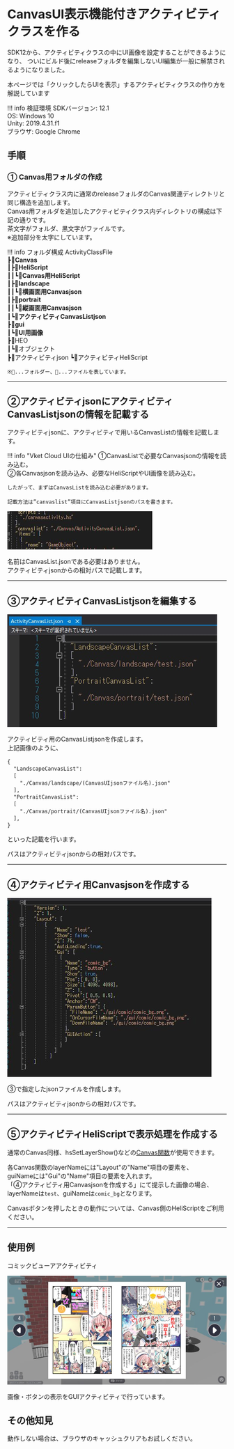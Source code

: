 # CanvasUI表示機能付きアクティビティクラスを作る

SDK12から、アクティビティクラスの中にUI画像を設定することができるようになり、
ついにビルド後にreleaseフォルダを編集しないUI編集が一般に解禁されるようになりました。

本ページでは「クリックしたらUIを表示」するアクティビティクラスの作り方を解説しています

!!! info 検証環境
    SDKバージョン: 12.1<br>
    OS: Windows 10<br>
    Unity: 2019.4.31.f1<br>
    ブラウザ: Google Chrome<br>

## 手順

### ① Canvas用フォルダの作成

アクティビティクラス内に通常のreleaseフォルダのCanvas関連ディレクトリと同じ構造を追加します。  
Canvas用フォルダを追加したアクティビティクラス内ディレクトリの構成は下記の通りです。  
茶文字がフォルダ、黒文字がファイルです。  
※追加部分を太字にしています。  

!!! info フォルダ構成
    ActivityClassFile  
    ┣**📂Canvas**  
    ┃┣**📂HeliScript**  
    ┃┃┗**📄Canvas用HeliScript**  
    ┃┣**📂landscape**  
    ┃┃┗**📄横画面用Canvasjson**  
    ┃┣**📂portrait**  
    ┃┃┗**📄縦画面用Canvasjson**  
    ┃┗**📄アクティビティCanvasListjson**  
    ┣**📂gui**  
    ┃┗**📄UI用画像**  
    ┣📂HEO  
    ┃┗📄オブジェクト  
    ┣📄アクティビティjson
    ┗📄アクティビティHeliScript  
      
    ※📂...フォルダー、📄...ファイルを表しています。

---

## ②アクティビティjsonにアクティビティCanvasListjsonの情報を記載する

アクティビティjsonに、アクティビティで用いるCanvasListの情報を記載します。

!!! info "Vket Cloud UIの仕組み"
    ①CanvasListで必要なCanvasjsonの情報を読み込む。  
    ②各Canvasjsonを読み込み、必要なHeliScriptやUI画像を読み込む。

    したがって、まずはCanvasListを読み込む必要があります。

    記載方法は”canvaslist”項目にCanvasListjsonのパスを書きます。


![ActivityWithCanvasUI](img/ActivityWithCanvasUI01.jpg)

名前はCanvasList.jsonである必要はありません。  
アクティビティjsonからの相対パスで記載します。

---

## ③アクティビティCanvasListjsonを編集する

![ActivityWithCanvasUI](img/ActivityWithCanvasUI02.jpg)

アクティビティ用のCanvasListjsonを作成します。  
上記画像のように、
```
{
  "LandscapeCanvasList":
  [
    "./Canvas/landscape/(CanvasUIjsonファイル名).json"
  ],
  "PortraitCanvasList":
  [
    "./Canvas/portrait/(CanvasUIjsonファイル名).json"
  ],
}
```

といった記載を行います。

パスはアクティビティjsonからの相対パスです。

---

## ④アクティビティ用Canvasjsonを作成する

![ActivityWithCanvasUI](img/ActivityWithCanvasUI03.jpg)

③で指定したjsonファイルを作成します。  

パスはアクティビティjsonからの相対パスです。

---

## ⑤アクティビティHeliScriptで表示処理を作成する

通常のCanvas同様、hsSetLayerShow()などの[Canvas関数](https://vrhikky.github.io/VketCloudSDK_Documents/latest/hs/hs_system_function_gui.html)が使用できます。

各Canvas関数のlayerNameには"Layout"の"Name"項目の要素を、  
guiNameには"Gui"の"Name"項目の要素を入れます。  
「④アクティビティ用Canvasjsonを作成する」にて提示した画像の場合、  
layerNameは`test`、guiNameは`comic_bg`となります。  

Canvasボタンを押したときの動作については、Canvas側のHeliScriptをご利用ください。

---

## 使用例

コミックビューアアクティビティ

![ActivityWithCanvasUI](img/ActivityWithCanvasUI04.jpg)

画像・ボタンの表示をGUIアクティビティで行っています。

## その他知見

動作しない場合は、ブラウザのキャッシュクリアもお試しください。
